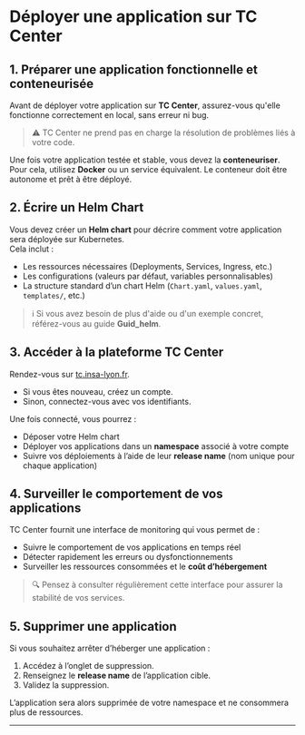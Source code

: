 # Déployer une application sur TC Center

## 1. Préparer une application fonctionnelle et conteneurisée

Avant de déployer votre application sur **TC Center**, assurez-vous qu'elle fonctionne correctement en local, sans erreur ni bug.  
> ⚠️ TC Center ne prend pas en charge la résolution de problèmes liés à votre code.

Une fois votre application testée et stable, vous devez la **conteneuriser**.  
Pour cela, utilisez **Docker** ou un service équivalent. Le conteneur doit être autonome et prêt à être déployé.

## 2. Écrire un Helm Chart

Vous devez créer un **Helm chart** pour décrire comment votre application sera déployée sur Kubernetes.  
Cela inclut :
- Les ressources nécessaires (Deployments, Services, Ingress, etc.)
- Les configurations (valeurs par défaut, variables personnalisables)
- La structure standard d’un chart Helm (`Chart.yaml`, `values.yaml`, `templates/`, etc.)


> ℹ️ Si vous avez besoin de plus d'aide ou d'un exemple concret, référez-vous au guide **Guid_helm**.

## 3. Accéder à la plateforme TC Center

Rendez-vous sur [tc.insa-lyon.fr](https://tc.insa-lyon.fr).

- Si vous êtes nouveau, créez un compte.
- Sinon, connectez-vous avec vos identifiants.

Une fois connecté, vous pourrez :
- Déposer votre Helm chart
- Déployer vos applications dans un **namespace** associé à votre compte
- Suivre vos déploiements à l’aide de leur **release name** (nom unique pour chaque application)

## 4. Surveiller le comportement de vos applications

TC Center fournit une interface de monitoring qui vous permet de :
- Suivre le comportement de vos applications en temps réel
- Détecter rapidement les erreurs ou dysfonctionnements
- Surveiller les ressources consommées et le **coût d’hébergement**

> 🔍 Pensez à consulter régulièrement cette interface pour assurer la stabilité de vos services.

## 5. Supprimer une application

Si vous souhaitez arrêter d’héberger une application :
1. Accédez à l’onglet de suppression.
2. Renseignez le **release name** de l’application cible.
3. Validez la suppression.

L’application sera alors supprimée de votre namespace et ne consommera plus de ressources.

---
